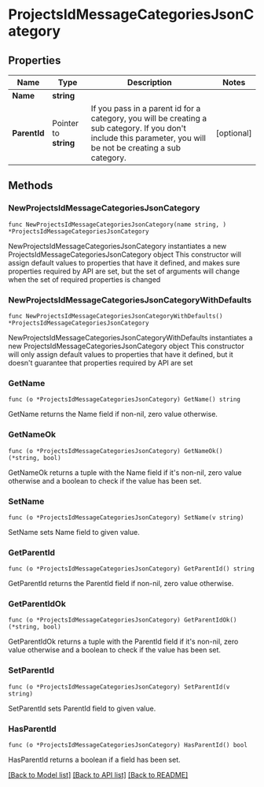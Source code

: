 # ProjectsIdMessageCategoriesJsonCategory

## Properties

Name | Type | Description | Notes
------------ | ------------- | ------------- | -------------
**Name** | **string** |  | 
**ParentId** | Pointer to **string** |  If you pass in a parent id for a category, you will be creating a sub category. If you don&#39;t include this parameter, you will be not be creating a sub category. | [optional] 

## Methods

### NewProjectsIdMessageCategoriesJsonCategory

`func NewProjectsIdMessageCategoriesJsonCategory(name string, ) *ProjectsIdMessageCategoriesJsonCategory`

NewProjectsIdMessageCategoriesJsonCategory instantiates a new ProjectsIdMessageCategoriesJsonCategory object
This constructor will assign default values to properties that have it defined,
and makes sure properties required by API are set, but the set of arguments
will change when the set of required properties is changed

### NewProjectsIdMessageCategoriesJsonCategoryWithDefaults

`func NewProjectsIdMessageCategoriesJsonCategoryWithDefaults() *ProjectsIdMessageCategoriesJsonCategory`

NewProjectsIdMessageCategoriesJsonCategoryWithDefaults instantiates a new ProjectsIdMessageCategoriesJsonCategory object
This constructor will only assign default values to properties that have it defined,
but it doesn't guarantee that properties required by API are set

### GetName

`func (o *ProjectsIdMessageCategoriesJsonCategory) GetName() string`

GetName returns the Name field if non-nil, zero value otherwise.

### GetNameOk

`func (o *ProjectsIdMessageCategoriesJsonCategory) GetNameOk() (*string, bool)`

GetNameOk returns a tuple with the Name field if it's non-nil, zero value otherwise
and a boolean to check if the value has been set.

### SetName

`func (o *ProjectsIdMessageCategoriesJsonCategory) SetName(v string)`

SetName sets Name field to given value.


### GetParentId

`func (o *ProjectsIdMessageCategoriesJsonCategory) GetParentId() string`

GetParentId returns the ParentId field if non-nil, zero value otherwise.

### GetParentIdOk

`func (o *ProjectsIdMessageCategoriesJsonCategory) GetParentIdOk() (*string, bool)`

GetParentIdOk returns a tuple with the ParentId field if it's non-nil, zero value otherwise
and a boolean to check if the value has been set.

### SetParentId

`func (o *ProjectsIdMessageCategoriesJsonCategory) SetParentId(v string)`

SetParentId sets ParentId field to given value.

### HasParentId

`func (o *ProjectsIdMessageCategoriesJsonCategory) HasParentId() bool`

HasParentId returns a boolean if a field has been set.


[[Back to Model list]](../README.md#documentation-for-models) [[Back to API list]](../README.md#documentation-for-api-endpoints) [[Back to README]](../README.md)


